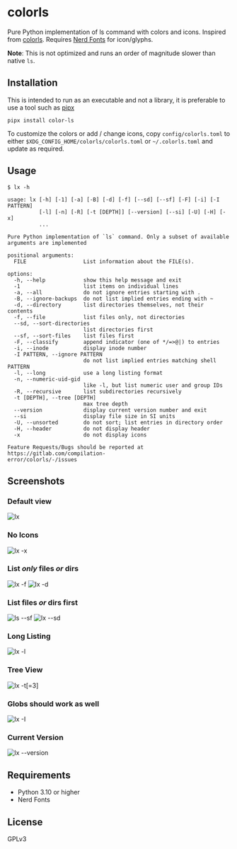 # colorls

Pure Python implementation of ls command with colors and icons. Inspired from [colorls](https://github.com/athityakumar/colorls). Requires [Nerd Fonts](https://github.com/ryanoasis/nerd-fonts/blob/master/readme.md) for icon/glyphs.

__Note__: This is not optimized and runs an order of magnitude slower than native `ls`.

## Installation
This is intended to run as an executable and not a library, it is preferable to use a tool such as [pipx](https://github.com/pypa/pipx)

`pipx install color-ls`

To customize the colors or add / change icons, copy `config/colorls.toml` to either `$XDG_CONFIG_HOME/colorls/colorls.toml` or `~/.colorls.toml` and update as required.

## Usage
```
$ lx -h

usage: lx [-h] [-1] [-a] [-B] [-d] [-f] [--sd] [--sf] [-F] [-i] [-I PATTERN]
          [-l] [-n] [-R] [-t [DEPTH]] [--version] [--si] [-U] [-H] [-x]
          ...

Pure Python implementation of `ls` command. Only a subset of available
arguments are implemented

positional arguments:
  FILE                  List information about the FILE(s).

options:
  -h, --help            show this help message and exit
  -1                    list items on individual lines
  -a, --all             do not ignore entries starting with .
  -B, --ignore-backups  do not list implied entries ending with ~
  -d, --directory       list directories themselves, not their contents
  -f, --file            list files only, not directories
  --sd, --sort-directories
                        list directories first
  --sf, --sort-files    list files first
  -F, --classify        append indicator (one of */=>@|) to entries
  -i, --inode           display inode number
  -I PATTERN, --ignore PATTERN
                        do not list implied entries matching shell PATTERN
  -l, --long            use a long listing format
  -n, --numeric-uid-gid
                        like -l, but list numeric user and group IDs
  -R, --recursive       list subdirectories recursively
  -t [DEPTH], --tree [DEPTH]
                        max tree depth
  --version             display current version number and exit
  --si                  display file size in SI units
  -U, --unsorted        do not sort; list entries in directory order
  -H, --header          do not display header
  -x                    do not display icons

Feature Requests/Bugs should be reported at https://gitlab.com/compilation-
error/colorls/-/issues
```

## Screenshots

### Default view

![lx](screenshots/lx.png)

### No Icons

![lx -x](screenshots/x.png)

### List *__only__* files _or_ dirs

![lx -f](screenshots/f.png)
![lx -d](screenshots/d.png)

### List files _or_ dirs first

![ls --sf](screenshots/sf.png)
![lx --sd](screenshots/sd.png)

### Long Listing

![lx -l](screenshots/l.png)

### Tree View

![lx -t[=3]](screenshots/t.png)

### Globs should work as well

![lx -I](screenshots/-i.png)

### Current Version

![lx --version](screenshots/v.png)

## Requirements
- Python 3.10 or higher
- Nerd Fonts

## License
GPLv3
